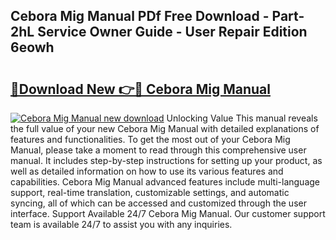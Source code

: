 ## Cebora Mig Manual PDf Free Download - Part-2hL Service Owner Guide - User Repair Edition 6eowh

# <h2><a href="http://bc4837.oget.top/?id=Cebora+Mig+Manual">🔗Download New 👉🔴 Cebora Mig Manual</a></h2>

[![Cebora Mig Manual new download](https://i.imgur.com/5g1atiW.png)](http://bc4837.oget.top/?id=Cebora+Mig+Manual)
Unlocking Value This manual reveals the full value of your new Cebora Mig Manual with detailed explanations of features and functionalities. To get the most out of your Cebora Mig Manual, please take a moment to read through this comprehensive user manual. It includes step-by-step instructions for setting up your product, as well as detailed information on how to use its various features and capabilities. Cebora Mig Manual advanced features include multi-language support, real-time translation, customizable settings, and automatic syncing, all of which can be accessed and customized through the user interface. Support Available 24/7 Cebora Mig Manual. Our customer support team is available 24/7 to assist you with any inquiries.
